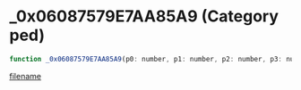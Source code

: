 # _0x06087579E7AA85A9 (Category ped)

```js
function _0x06087579E7AA85A9(p0: number, p1: number, p2: number, p3: number, p4: number, p5: number): boolean
```

[filename](_0x06087579E7AA85A9_m.md ':include')